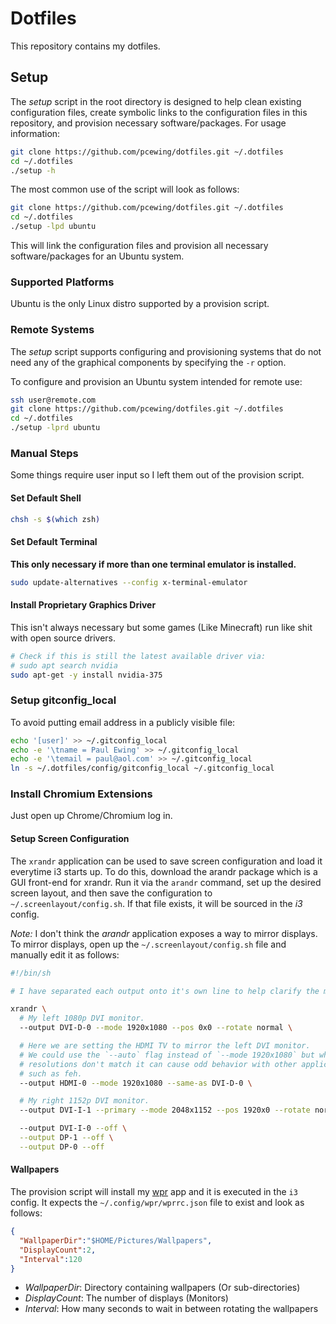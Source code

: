 # Dotfiles
This repository contains my dotfiles.

## Setup
The *setup* script in the root directory is designed to help clean existing
configuration files, create symbolic links to the configuration files in this
repository, and provision necessary software/packages. For usage information:
```bash
git clone https://github.com/pcewing/dotfiles.git ~/.dotfiles
cd ~/.dotfiles
./setup -h
```

The most common use of the script will look as follows:
```bash
git clone https://github.com/pcewing/dotfiles.git ~/.dotfiles
cd ~/.dotfiles
./setup -lpd ubuntu
```
This will link the configuration files and provision all necessary
software/packages for an Ubuntu system.

### Supported Platforms
Ubuntu is the only Linux distro supported by a provision script.

### Remote Systems
The *setup* script supports configuring and provisioning systems that do not
need any of the graphical components by specifying the `-r` option.

To configure and provision an Ubuntu system intended for remote use:
```bash
ssh user@remote.com
git clone https://github.com/pcewing/dotfiles.git ~/.dotfiles
cd ~/.dotfiles
./setup -lprd ubuntu
```

### Manual Steps
Some things require user input so I left them out of the provision script.

#### Set Default Shell
```bash
chsh -s $(which zsh)
```

#### Set Default Terminal
**This only necessary if more than one terminal emulator is installed.**
```bash
sudo update-alternatives --config x-terminal-emulator
```

#### Install Proprietary Graphics Driver
This isn't always necessary but some games (Like Minecraft) run like shit with
open source drivers.

```bash
# Check if this is still the latest available driver via:
# sudo apt search nvidia
sudo apt-get -y install nvidia-375
```

### Setup gitconfig_local
To avoid putting email address in a publicly visible file:
```bash
echo '[user]' >> ~/.gitconfig_local
echo -e '\tname = Paul Ewing' >> ~/.gitconfig_local
echo -e '\temail = paul@aol.com' >> ~/.gitconfig_local
ln -s ~/.dotfiles/config/gitconfig_local ~/.gitconfig_local
```

### Install Chromium Extensions
Just open up Chrome/Chromium log in.

#### Setup Screen Configuration
The `xrandr` application can be used to save screen configuration and load it
everytime i3 starts up. To do this, download the arandr package which is a GUI
front-end for xrandr. Run it via the `arandr` command, set up the desired screen
layout, and then save the configuration to `~/.screenlayout/config.sh`. If that
file exists, it will be sourced in the *i3* config.

*Note:* I don't think the *arandr* application exposes a way to mirror displays.
To mirror displays, open up the `~/.screenlayout/config.sh` file and manually
edit it as follows:
```bash
#!/bin/sh

# I have separated each output onto it's own line to help clarify the modifications.

xrandr \
  # My left 1080p DVI monitor.
  --output DVI-D-0 --mode 1920x1080 --pos 0x0 --rotate normal \

  # Here we are setting the HDMI TV to mirror the left DVI monitor.
  # We could use the `--auto` flag instead of `--mode 1920x1080` but when the
  # resolutions don't match it can cause odd behavior with other applications
  # such as feh.
  --output HDMI-0 --mode 1920x1080 --same-as DVI-D-0 \

  # My right 1152p DVI monitor.
  --output DVI-I-1 --primary --mode 2048x1152 --pos 1920x0 --rotate normal \

  --output DVI-I-0 --off \
  --output DP-1 --off \
  --output DP-0 --off
```

#### Wallpapers
The provision script will install my [wpr](https://github.com/pcewing/wpr) app
and it is executed in the `i3` config. It expects the `~/.config/wpr/wprrc.json`
file to exist and look as follows:
```json
{
  "WallpaperDir":"$HOME/Pictures/Wallpapers",
  "DisplayCount":2,
  "Interval":120
}
```
* *WallpaperDir*: Directory containing wallpapers (Or sub-directories)
* *DisplayCount*: The number of displays (Monitors)
* *Interval*: How many seconds to wait in between rotating the wallpapers

